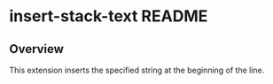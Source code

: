 # insert-stack-text README

## Overview

This extension inserts the specified string at the beginning of the line.
